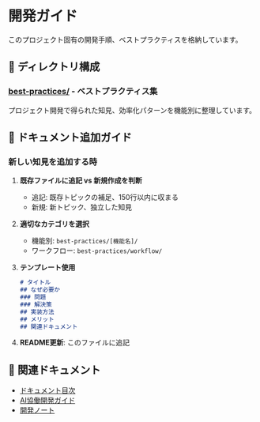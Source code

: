 # 開発ガイド

このプロジェクト固有の開発手順、ベストプラクティスを格納しています。

## 📂 ディレクトリ構成

### [best-practices/](./best-practices/) - ベストプラクティス集

プロジェクト開発で得られた知見、効率化パターンを機能別に整理しています。

## 📝 ドキュメント追加ガイド

### 新しい知見を追加する時

1. **既存ファイルに追記 vs 新規作成を判断**
   - 追記: 既存トピックの補足、150行以内に収まる
   - 新規: 新トピック、独立した知見

2. **適切なカテゴリを選択**
   - 機能別: `best-practices/[機能名]/`
   - ワークフロー: `best-practices/workflow/`

3. **テンプレート使用**
   ```markdown
   # タイトル
   ## なぜ必要か
   ### 問題
   ### 解決策
   ## 実装方法
   ## メリット
   ## 関連ドキュメント
   ```

4. **README更新**: このファイルに追記

## 🔗 関連ドキュメント

- [ドキュメント目次](../README.md)
- [AI協働開発ガイド](../ai-collaboration/)
- [開発ノート](../notes/)

